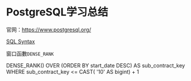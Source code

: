 # PostgreSQL学习总结

官网：https://www.postgresql.org/



[SQL Syntax](https://www.postgresql.org/docs/current/sql-syntax.html)


窗口函數`DENSE_RANK`

DENSE_RANK() OVER (ORDER BY start_date DESC) AS sub_contract_key
WHERE sub_contract_key <= CAST( '10' AS bigint) + 1 
